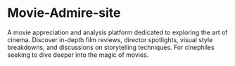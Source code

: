# Movie-Admire-site
 A movie appreciation and analysis platform dedicated to exploring the art of cinema. Discover in-depth film reviews, director spotlights, visual style breakdowns, and discussions on storytelling techniques. For cinephiles seeking to dive deeper into the magic of movies.
